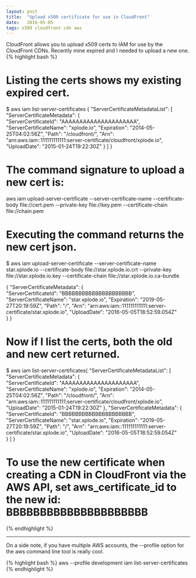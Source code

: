 ```yaml
---
layout: post
title:  "Upload x509 certificate for use in CloudFront"
date:   2016-05-05
tags: x509 cloudfront cdn aws 
---
```


CloudFront allows you to upload x509 certs to IAM for use by the CloudFront
CDNs.  Recently mine expired and I needed to upload a new one.
{% highlight bash %}
# Listing the certs shows my existing expired cert. 
$ aws iam  list-server-certificates
{
    "ServerCertificateMetadataList": [
      "ServerCertificateMetadata": {   
        "ServerCertificateId": "AAAAAAAAAAAAAAAAAAAAA",
        "ServerCertificateName": "xplode.io",
        "Expiration": "2014-05-25T04:02:56Z",
        "Path": "/cloudfront/",
        "Arn": "arn:aws:iam::111111111111:server-certificate/cloudfront/xplode.io",
        "UploadDate": "2015-01-24T19:22:30Z"
      }
    ]
}

# The command signature to upload a new cert is:
aws iam upload-server-certificate --server-certificate-name <name to assign to cert> --certificate-body file://cert.pem --private-key file://key.pem --certificate-chain file://chain.pem

# Executing the command returns the new cert json. 
$ aws iam upload-server-certificate --server-certificate-name star.xplode.io --certificate-body file://star.xplode.io.crt --private-key file://star.xplode.io.key --certificate-chain file://star.xplode.io.ca-bundle

{
      "ServerCertificateMetadata": {   
        "ServerCertificateId": "BBBBBBBBBBBBBBBBBBBBB", 
        "ServerCertificateName": "star.xplode.io",
        "Expiration": "2019-05-27T20:19:59Z",
        "Path": "/", 
        "Arn": "arn:aws:iam::111111111111:server-certificate/star.xplode.io",
        "UploadDate": "2016-05-05T18:52:59.054Z"  
      }
}

# Now if I list the certs, both the old and new cert returned.
$ aws iam  list-server-certificates{
    "ServerCertificateMetadataList": [
      "ServerCertificateMetadata": {   
        "ServerCertificateId": "AAAAAAAAAAAAAAAAAAAAA",
        "ServerCertificateName": "xplode.io",
        "Expiration": "2014-05-25T04:02:56Z",
        "Path": "/cloudfront/",
        "Arn": "arn:aws:iam::111111111111:server-certificate/cloudfront/xplode.io",
        "UploadDate": "2015-01-24T19:22:30Z"
      },
      "ServerCertificateMetadata": {   
        "ServerCertificateId": "BBBBBBBBBBBBBBBBBBBBB", 
        "ServerCertificateName": "star.xplode.io",
        "Expiration": "2019-05-27T20:19:59Z",
        "Path": "/", 
        "Arn": "arn:aws:iam::111111111111:server-certificate/star.xplode.io",
        "UploadDate": "2016-05-05T18:52:59.054Z"  
      }
    ]
}

# To use the new certificate when creating a CDN in CloudFront via the AWS API, set aws_certificate_id to the new id: BBBBBBBBBBBBBBBBBBBBB


{% endhighlight %}
<hr>
On a side note, if you have multiple AWS accounts, the --profile option for the
aws command line tool is really cool.

{% highlight bash %}
aws --profile development iam  list-server-certificates
{% endhighlight %}
